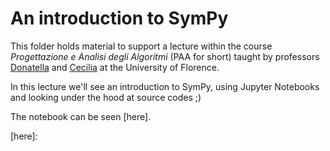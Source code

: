 
# An introduction to SymPy

This folder holds material to support a lecture within the course
*Progettazione e Analisi degli Algoritmi* (PAA for short) taught
by professors [Donatella] and [Cecilia] at the University of Florence.

In this lecture we'll see an introduction to SymPy, using Jupyter Notebooks
and looking under the hood at source codes ;)

The notebook can be seen [here].

[Cecilia]:http://www.dsi.unifi.it/~cecilia/
[Donatella]:http://local.disia.unifi.it/merlini/
[here]:
